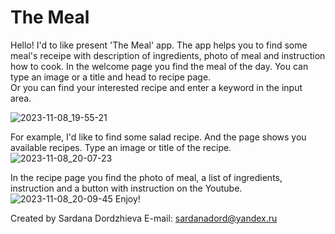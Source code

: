 # The Meal

Hello! I'd to like present 'The Meal' app. The app helps you to find some meal's receipe with description of ingredients, photo of meal and instruction how to cook.
In the welcome page you find the meal of the day. You can type an image or a title and head to recipe page. <br>
Or you can find your interested recipe and enter a keyword in the input area.

![2023-11-08_19-55-21](https://github.com/SardanaMir/neobis-front-themeal/assets/134269662/00e7ee51-d8aa-4b4d-ba81-d1789cb3a84d)

For example, I'd like to find some salad recipe. And the page shows you available recipes. Type an image or title of the recipe.<br>
![2023-11-08_20-07-23](https://github.com/SardanaMir/neobis-front-themeal/assets/134269662/5ac07712-9e88-4ea2-ac64-0cd8ab94b486)

In the recipe page you find the photo of meal, a list of ingredients, instruction and a button with instruction on the Youtube.<br>
![2023-11-08_20-09-45](https://github.com/SardanaMir/neobis-front-themeal/assets/134269662/ade509b7-4c0a-4612-9aa1-755e2d0ce60b)
Enjoy!

Created by Sardana Dordzhieva
E-mail: sardanadord@yandex.ru
